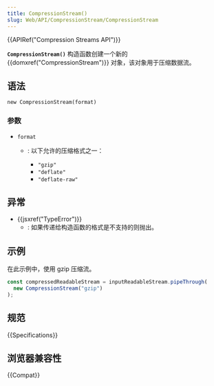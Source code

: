 ```yaml
---
title: CompressionStream()
slug: Web/API/CompressionStream/CompressionStream
---
```


{{APIRef("Compression Streams API")}}

**`CompressionStream()`** 构造函数创建一个新的 {{domxref("CompressionStream")}} 对象，该对象用于压缩数据流。

## 语法

```js-nolint
new CompressionStream(format)
```

### 参数

- `format`

  - : 以下允许的压缩格式之一：

    - `"gzip"`
    - `"deflate"`
    - `"deflate-raw"`

## 异常

- {{jsxref("TypeError")}}
  - : 如果传递给构造函数的格式是不支持的则抛出。

## 示例

在此示例中，使用 gzip 压缩流。

```js
const compressedReadableStream = inputReadableStream.pipeThrough(
  new CompressionStream("gzip")
);
```

## 规范

{{Specifications}}

## 浏览器兼容性

{{Compat}}

